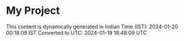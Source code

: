 # My Project

This content is dynamically generated in Indian Time (IST): 2024-01-20 00:18:09 IST
Converted to UTC: 2024-01-19 18:48:09 UTC
